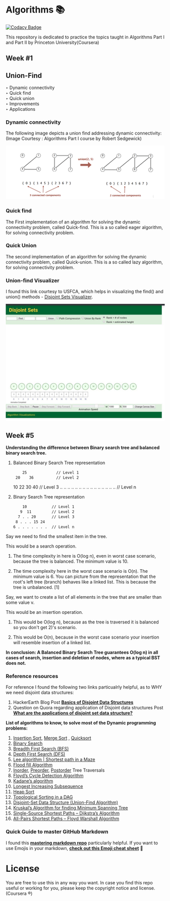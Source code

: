 # Algorithms :books:
[![Codacy Badge](https://api.codacy.com/project/badge/Grade/ac9748feda1e42b4a6a00ab0e688fa88)](https://www.codacy.com/manual/kshitijzutshi/Algorithms?utm_source=github.com&amp;utm_medium=referral&amp;utm_content=kshitijzutshi/Algorithms&amp;utm_campaign=Badge_Grade)

This repository is dedicated to practice the topics taught in Algorithms Part I and Part II by Princeton University(Coursera)

## Week #1

## Union-Find
‣ Dynamic connectivity <br />
‣ Quick find <br />
‣ Quick union <br />
‣ Improvements <br />
‣ Applications <br />

### Dynamic connectivity
The following image depicts a union find addressing dynamic connectivity: <br />(Image Courtesy : Algorithms Part I course by Robert Sedgewick)

![alt text](https://github.com/kshitijzutshi/Algorithms/blob/master/Unionfind.png)

### Quick find
The First implementation of an algorithm for solving the dynamic connectivity problem, called Quick-find. This is a so called eager algorithm, for solving connectivity problem.

### Quick Union
The second implementation of an algorithm for solving the dynamic connectivity problem, called Quick-union. This is a so called lazy algorithm, for solving connectivity problem.

### Union-find Visualizer

I found this link courtesy to USFCA, which helps in visualizing the find() and union() methods - [Disjoint Sets Visualizer](https://www.cs.usfca.edu/~galles/JavascriptVisual/DisjointSets.html).

![alt text](https://github.com/kshitijzutshi/Algorithms/blob/master/disjointsets_visualize.jpg)



## Week #5

**Understanding the difference between Binary search tree and balanced binary search tree.**

1. Balanced Binary Search Tree representation

           25             // Level 1
        20    36          // Level 2
      10 22  30 40        // Level 3
  .. .. .. .. .. .. .. 
.. .. .. .. .. .. .. ..   // Level n

2. Binary Search Tree representation

           10           // Level 1
          9  11         // Level 2
         7 . . 20       // Level 3
        8 . . . 15 24   
       6 . . . . . . .  // Level n
Say we need to find the smallest item in the tree.

This would be a search operation.

1) The time complexity in here is O(log n), even in worst case scenario, because the tree is balanced. The minimum value is 10.

2) The time complexity here in the worst case scenario is O(n). The minimum value is 6. You can picture from the representation that the root's left tree (branch) behaves like a linked list. This is because the tree is unbalanced. [1]

Say, we want to create a list of all elements in the tree that are smaller than some value v.

This would be an insertion operation.

1) This would be O(log n), because as the tree is traversed it is balanced so you don't get 2)'s scenario.

2) This would be O(n), because in the worst case scenario your insertion will resemble insertion of a linked list.

**In conclusion: A Balanced Binary Search Tree guarantees O(log n) in all cases of search, insertion and deletion of nodes, where as a typical BST does not.**

### Reference resources

For reference I found the following two links particualrly helpful, as to WHY we need disjoint data structures:

1. HackerEarth Blog Post [**Basics of Disjoint Data Structures**](https://www.hackerearth.com/practice/data-structures/disjoint-data-strutures/basics-of-disjoint-data-structures/tutorial/)
2. Question on Quora regarding application of Disjoint data structures Post [**What are the applications of disjoint set data structure?**](https://www.quora.com/What-are-the-applications-of-disjoint-set-data-structure)

**List of algorithms to know, to solve most of the Dynamic programming problems:**

1. [Insertion Sort](https://www.techiedelight.com/insertion-sort-iterative-recursive/), [Merge Sort](https://www.techiedelight.com/merge-sort/) , [Quicksort](https://www.techiedelight.com/quicksort/)
2. [Binary Search](https://www.techiedelight.com/binary-search/)
3. [Breadth First Search (BFS)](https://www.techiedelight.com/breadth-first-search/)
4. [Depth First Search (DFS)](https://www.techiedelight.com/depth-first-search/)
5. [Lee algorithm | Shortest path in a Maze](https://www.techiedelight.com/lee-algorithm-shortest-path-in-a-maze/)
6. [Flood fill Algorithm](https://www.techiedelight.com/flood-fill-algorithm/)
7. [Inorder](https://www.techiedelight.com/inorder-tree-traversal-iterative-recursive/), [Preorder](https://www.techiedelight.com/preorder-tree-traversal-iterative-recursive/), [Postorder](https://www.techiedelight.com/postorder-tree-traversal-iterative-recursive/) Tree Traversals
8. [Floyd’s Cycle Detection Algorithm](https://www.techiedelight.com/detect-cycle-linked-list-floyds-cycle-detection-algorithm/)
9. [Kadane’s algorithm](https://www.techiedelight.com/maximum-subarray-problem-kadanes-algorithm/)
10. [Longest Increasing Subsequence](https://www.techiedelight.com/longest-increasing-subsequence/)
11. [Heap Sort](https://www.techiedelight.com/heap-sort-place-place-implementation-c-c/)
12. [Topological Sorting in a DAG](https://www.techiedelight.com/topological-sorting-dag/)
13. [Disjoint-Set Data Structure (Union-Find Algorithm)](https://www.techiedelight.com/disjoint-set-data-structure-union-find-algorithm/)
14. [Kruskal’s Algorithm for finding Minimum Spanning Tree](https://www.techiedelight.com/kruskals-algorithm-for-finding-minimum-spanning-tree/)
15. [Single-Source Shortest Paths – Dijkstra’s Algorithm](https://www.techiedelight.com/single-source-shortest-paths-dijkstras-algorithm/)
16. [All-Pairs Shortest Paths – Floyd Warshall Algorithm](https://www.techiedelight.com/pairs-shortest-paths-floyd-warshall-algorithm/)


### Quick Guide to master GitHub Markdown

I found this [**mastering markdown repo**](https://guides.github.com/features/mastering-markdown/) particularly helpful. If you want to use Emojis in your markdown, [**check out this Emoji cheat sheet**](https://github.com/ikatyang/emoji-cheat-sheet/blob/master/README.md) :100:

# License

You are free to use this in any way you want. In case you find this repo useful or working for you, please keep the copyright notice and license. (Coursera :registered:)
